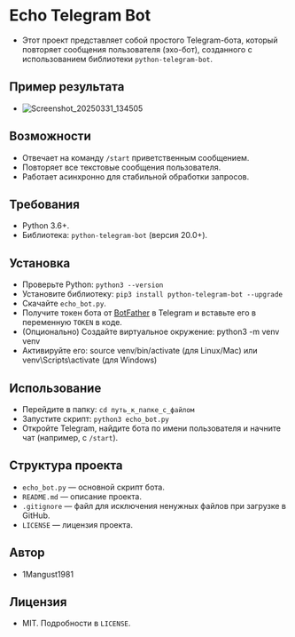 # Echo Telegram Bot
- Этот проект представляет собой простого Telegram-бота, который повторяет сообщения пользователя (эхо-бот), созданного с использованием библиотеки `python-telegram-bot`.

## Пример результата
- ![Screenshot_20250331_134505](https://github.com/user-attachments/assets/4ec68d38-28c1-4b13-a30b-a52066a99cb1)

## Возможности
- Отвечает на команду `/start` приветственным сообщением.
- Повторяет все текстовые сообщения пользователя.
- Работает асинхронно для стабильной обработки запросов.

## Требования
- Python 3.6+.
- Библиотека: `python-telegram-bot` (версия 20.0+).

## Установка
- Проверьте Python: `python3 --version`
- Установите библиотеку: `pip3 install python-telegram-bot --upgrade`
- Скачайте `echo_bot.py`.
- Получите токен бота от [BotFather](https://t.me/BotFather) в Telegram и вставьте его в переменную `TOKEN` в коде.
- (Опционально) Создайте виртуальное окружение: python3 -m venv venv
- Активируйте его: source venv/bin/activate (для Linux/Mac) или venv\Scripts\activate (для Windows)
  
## Использование
- Перейдите в папку: `cd путь_к_папке_с_файлом`
- Запустите скрипт: `python3 echo_bot.py`
- Откройте Telegram, найдите бота по имени пользователя и начните чат (например, с `/start`).

## Структура проекта
- `echo_bot.py` — основной скрипт бота.
- `README.md` — описание проекта.
- `.gitignore` — файл для исключения ненужных файлов при загрузке в GitHub.
- `LICENSE` — лицензия проекта.

## Автор
- 1Mangust1981

## Лицензия
- MIT. Подробности в `LICENSE`.
